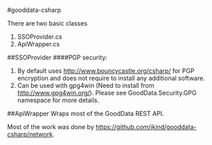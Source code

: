 ﻿#gooddata-csharp

There are two basic classes

1. SSOProvider.cs
2. ApiWrapper.cs

##SSOProvider
####PGP security:
1. By default uses http://www.bouncycastle.org/csharp/ for PGP encryption and does not require to install any additional software.
2. Can be used with gpg4win (Need to install from http://www.gpg4win.org/). Please see GoodData.Security.GPG namespace for more details.

##ApiWrapper
Wraps most of the GoodData REST API.

Most of the work was done by https://github.com/jkind/gooddata-csharp/network.
